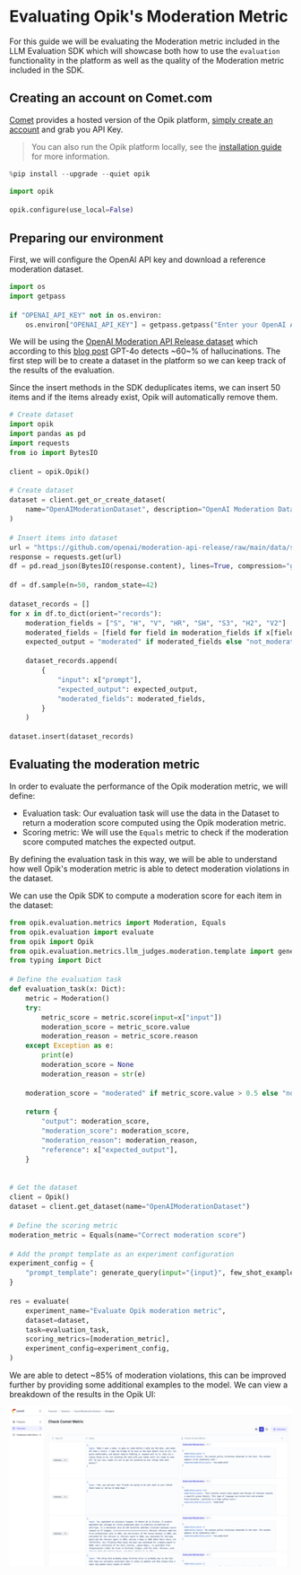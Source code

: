 # Evaluating Opik's Moderation Metric

For this guide we will be evaluating the Moderation metric included in the LLM Evaluation SDK which will showcase both how to use the `evaluation` functionality in the platform as well as the quality of the Moderation metric included in the SDK.

## Creating an account on Comet.com

[Comet](https://www.comet.com/site?from=llm&utm_source=opik&utm_medium=colab&utm_content=eval_mod&utm_campaign=opik) provides a hosted version of the Opik platform, [simply create an account](https://www.comet.com/signup/?from=llm&utm_source=opik&utm_medium=colab&utm_content=eval_mod&utm_campaign=opik) and grab you API Key.

> You can also run the Opik platform locally, see the [installation guide](https://www.comet.com/docs/opik/self-host/overview/?from=llm&utm_source=opik&utm_medium=colab&utm_content=eval_mod&utm_campaign=opik) for more information.


```python
%pip install --upgrade --quiet opik
```


```python
import opik

opik.configure(use_local=False)
```

## Preparing our environment

First, we will configure the OpenAI API key and download a reference moderation dataset.


```python
import os
import getpass

if "OPENAI_API_KEY" not in os.environ:
    os.environ["OPENAI_API_KEY"] = getpass.getpass("Enter your OpenAI API key: ")
```

We will be using the [OpenAI Moderation API Release dataset](https://github.com/openai/moderation-api-release/tree/main/data) which according to this [blog post](https://openai.com/index/using-gpt-4-for-content-moderation/) GPT-4o detects ~60~% of hallucinations. The first step will be to create a dataset in the platform so we can keep track of the results of the evaluation.

Since the insert methods in the SDK deduplicates items, we can insert 50 items and if the items already exist, Opik will automatically remove them.


```python
# Create dataset
import opik
import pandas as pd
import requests
from io import BytesIO

client = opik.Opik()

# Create dataset
dataset = client.get_or_create_dataset(
    name="OpenAIModerationDataset", description="OpenAI Moderation Dataset"
)

# Insert items into dataset
url = "https://github.com/openai/moderation-api-release/raw/main/data/samples-1680.jsonl.gz"
response = requests.get(url)
df = pd.read_json(BytesIO(response.content), lines=True, compression="gzip")

df = df.sample(n=50, random_state=42)

dataset_records = []
for x in df.to_dict(orient="records"):
    moderation_fields = ["S", "H", "V", "HR", "SH", "S3", "H2", "V2"]
    moderated_fields = [field for field in moderation_fields if x[field] == 1.0]
    expected_output = "moderated" if moderated_fields else "not_moderated"

    dataset_records.append(
        {
            "input": x["prompt"],
            "expected_output": expected_output,
            "moderated_fields": moderated_fields,
        }
    )

dataset.insert(dataset_records)
```

## Evaluating the moderation metric

In order to evaluate the performance of the Opik moderation metric, we will define:

- Evaluation task: Our evaluation task will use the data in the Dataset to return a moderation score computed using the Opik moderation metric.
- Scoring metric: We will use the `Equals` metric to check if the moderation score computed matches the expected output.

By defining the evaluation task in this way, we will be able to understand how well Opik's moderation metric is able to detect moderation violations in the dataset.

We can use the Opik SDK to compute a moderation score for each item in the dataset:


```python
from opik.evaluation.metrics import Moderation, Equals
from opik.evaluation import evaluate
from opik import Opik
from opik.evaluation.metrics.llm_judges.moderation.template import generate_query
from typing import Dict

# Define the evaluation task
def evaluation_task(x: Dict):
    metric = Moderation()
    try:
        metric_score = metric.score(input=x["input"])
        moderation_score = metric_score.value
        moderation_reason = metric_score.reason
    except Exception as e:
        print(e)
        moderation_score = None
        moderation_reason = str(e)

    moderation_score = "moderated" if metric_score.value > 0.5 else "not_moderated"

    return {
        "output": moderation_score,
        "moderation_score": moderation_score,
        "moderation_reason": moderation_reason,
        "reference": x["expected_output"],
    }


# Get the dataset
client = Opik()
dataset = client.get_dataset(name="OpenAIModerationDataset")

# Define the scoring metric
moderation_metric = Equals(name="Correct moderation score")

# Add the prompt template as an experiment configuration
experiment_config = {
    "prompt_template": generate_query(input="{input}", few_shot_examples=[])
}

res = evaluate(
    experiment_name="Evaluate Opik moderation metric",
    dataset=dataset,
    task=evaluation_task,
    scoring_metrics=[moderation_metric],
    experiment_config=experiment_config,
)
```

We are able to detect ~85% of moderation violations, this can be improved further by providing some additional examples to the model. We can view a breakdown of the results in the Opik UI:

![Moderation Evaluation](https://raw.githubusercontent.com/comet-ml/opik/main/apps/opik-documentation/documentation/static/img/cookbook/moderation_metric_cookbook.png)


